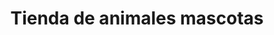 ---
title: "Tienda de animales mascotas"
url: /la-aljorra/tienda-de-animales-mascotas/
shop: Tiere
---